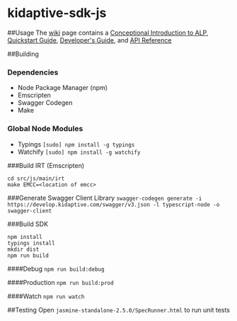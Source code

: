 # kidaptive-sdk-js

##Usage
The [wiki](https://github.com/Kidapt/kidaptive-sdk-js/wiki) page contains a [Conceptional Introduction to ALP](https://github.com/Kidapt/kidaptive-sdk-js/wiki/Adaptive-Learning-Platform-Introduction), [Quickstart Guide](https://github.com/Kidapt/kidaptive-sdk-js/wiki/Quickstart-Guide), [Developer's Guide](https://github.com/Kidapt/kidaptive-sdk-js/wiki/Developer's-Guide), and [API Reference](https://github.com/Kidapt/kidaptive-sdk-js/wiki/API-Reference)

##Building

### Dependencies
* Node Package Manager (npm)
* Emscripten
* Swagger Codegen
* Make

### Global Node Modules
* Typings `[sudo] npm install -g typings`
* Watchify `[sudo] npm install -g watchify`

###Build IRT (Emscripten)
```
cd src/js/main/irt
make EMCC=<location of emcc>
```

###Generate Swagger Client Library
`swagger-codegen generate -i https://develop.kidaptive.com/swagger/v3.json -l typescript-node -o swagger-client`

###Build SDK
```
npm install
typings install
mkdir dist
npm run build
```

####Debug
`npm run build:debug`

####Production
`npm run build:prod`

####Watch
`npm run watch`

##Testing
Open `jasmine-standalone-2.5.0/SpecRunner.html` to run unit tests

